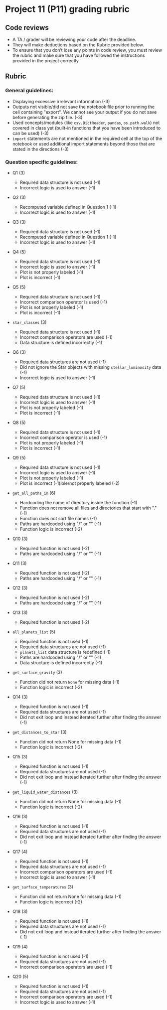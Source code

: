 # Project 11 (P11) grading rubric

## Code reviews

- A TA / grader will be reviewing your code after the deadline.
- They will make deductions based on the Rubric provided below.
- To ensure that you don’t lose any points in code review, you must review the rubric and make sure that you have followed the instructions provided in the project correctly.

## Rubric

### General guidelines:

- Displaying excessive irrelevant information (-3)
- Outputs not visible/did not save the notebook file prior to running the cell containing "export". We cannot see your output if you do not save before generating the zip file. (-3)
- Used concepts/modules (like `csv.DictReader`, `pandas`, `os.path.walk`) not covered in class yet (built-in functions that you have been introduced to can be used) (-3)
- `import` statements are not mentioned in the required cell at the top of the notebook or used additional import statements beyond those that are stated in the directions (-3)

### Question specific guidelines:

- Q1 (3)
	- Required data structure is not used (-1)
	- Incorrect logic is used to answer (-1)

- Q2 (3)
	- Recomputed variable defined in Question 1 (-1)
	- Incorrect logic is used to answer (-1)

- Q3 (3)
	- Required data structure is not used (-1)
	- Recomputed variable defined in Question 1 (-1)
	- Incorrect logic is used to answer (-1)

- Q4 (5)
	- Required data structure is not used (-1)
	- Incorrect logic is used to answer (-1)
	- Plot is not properly labeled (-1)
	- Plot is incorrect (-1)

- Q5 (5)
	- Required data structure is not used (-1)
	- Incorrect comparison operator is used (-1)
	- Plot is not properly labeled (-1)
	- Plot is incorrect (-1)

- `star_classes` (3)
	- Required data structure is not used (-1)
	- Incorrect comparison operators are used (-1)
	- Data structure is defined incorrectly (-1)

- Q6 (3)
	- Required data structures are not used (-1)
	- Did not ignore the Star objects with missing `stellar_luminosity` data (-1)
	- Incorrect logic is used to answer (-1)

- Q7 (5)
	- Required data structure is not used (-1)
	- Incorrect logic is used to answer (-1)
	- Plot is not properly labeled (-1)
	- Plot is incorrect (-1)

- Q8 (5)
	- Required data structure is not used (-1)
	- Incorrect comparison operator is used (-1)
	- Plot is not properly labeled (-1)
	- Plot is incorrect (-1)

- Q9 (5)
	- Required data structure is not used (-1)
	- Incorrect logic is used to answer (-1)
	- Plot is not properly labeled (-1)
	- Plot is incorrect (-1)ible/not properly labeled (-2)

- `get_all_paths_in` (6)
	- Hardcoding the name of directory inside the function (-1)
	- Function does not remove all files and directories that start with "." (-1)
	- Function does not sort file names (-1)
	- Paths are hardcoded using "/" or "\" (-1)
	- Function logic is incorrect (-2)

- Q10 (3)
	- Required function is not used (-2)
	- Paths are hardcoded using "/" or "\" (-1)

- Q11 (3)
	- Required function is not used (-2)
	- Paths are hardcoded using "/" or "\" (-1)

- Q12 (3)
	- Required function is not used (-2)
	- Paths are hardcoded using "/" or "\" (-1)

- Q13 (3)
	- Required function is not used (-2)

- `all_planets_list` (5)
	- Required function is not used (-1)
	- Required data structures are not used (-1)
	- `planets_list` data structure is redefined (-1)
	- Paths are hardcoded using "/" or "\" (-1)
	- Data structure is defined incorrectly (-1)

- `get_surface_gravity` (3)
	- Function did not return `None` for missing data (-1)
	- Function logic is incorrect (-2)

- Q14 (3)
	- Required function is not used (-1)
	- Required data structures are not used (-1)
	- Did not exit loop and instead iterated further after finding the answer (-1)

- `get_distances_to_star` (3)
	- Function did not return None for missing data (-1)
	- Function logic is incorrect (-2)

- Q15 (3)
	- Required function is not used (-1)
	- Required data structures are not used (-1)
	- Did not exit loop and instead iterated further after finding the answer (-1)

- `get_liquid_water_distances` (3)
	- Function did not return None for missing data (-1)
	- Function logic is incorrect (-2)

- Q16 (3)
	- Required function is not used (-1)
	- Required data structures are not used (-1)
	- Did not exit loop and instead iterated further after finding the answer (-1)

- Q17 (4)
	- Required function is not used (-1)
	- Required data structures are not used (-1)
	- Incorrect comparison operators are used (-1)
	- Incorrect logic is used to answer (-1)

- `get_surface_temperatures` (3)
	- Function did not return None for missing data (-1)
	- Function logic is incorrect (-2)

- Q18 (3)
	- Required function is not used (-1)
	- Required data structures are not used (-1)
	- Did not exit loop and instead iterated further after finding the answer (-1)

- Q19 (4)
	- Required function is not used (-1)
	- Required data structures are not used (-1)
	- Incorrect comparison operators are used (-1)

- Q20 (5)
	- Required function is not used (-1)
	- Required data structures are not used (-1)
	- Incorrect comparison operators are used (-1)
	- Incorrect logic is used to answer (-1)
